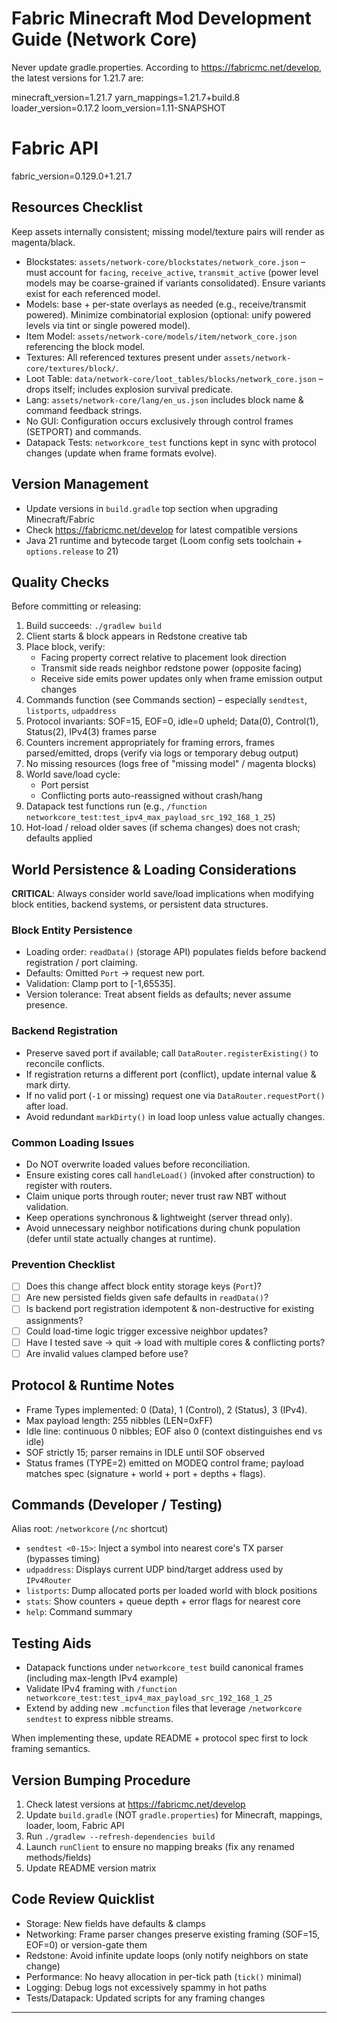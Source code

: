 # Fabric Minecraft Mod Development Guide (Network Core)

Never update gradle.properties. According to https://fabricmc.net/develop, the latest versions for 1.21.7 are:

minecraft_version=1.21.7 yarn_mappings=1.21.7+build.8 loader_version=0.17.2 loom_version=1.11-SNAPSHOT

# Fabric API

fabric_version=0.129.0+1.21.7

## Resources Checklist

Keep assets internally consistent; missing model/texture pairs will render as magenta/black.

- Blockstates: `assets/network-core/blockstates/network_core.json` – must account for `facing`, `receive_active`, `transmit_active` (power level models may be coarse-grained if variants consolidated). Ensure variants exist for each referenced model.
- Models: base + per-state overlays as needed (e.g., receive/transmit powered). Minimize combinatorial explosion (optional: unify powered levels via tint or single powered model).
- Item Model: `assets/network-core/models/item/network_core.json` referencing the block model.
- Textures: All referenced textures present under `assets/network-core/textures/block/`.
- Loot Table: `data/network-core/loot_tables/blocks/network_core.json` – drops itself; includes explosion survival predicate.
- Lang: `assets/network-core/lang/en_us.json` includes block name & command feedback strings.
- No GUI: Configuration occurs exclusively through control frames (SETPORT) and commands.
- Datapack Tests: `networkcore_test` functions kept in sync with protocol changes (update when frame formats evolve).

## Version Management

- Update versions in `build.gradle` top section when upgrading Minecraft/Fabric
- Check https://fabricmc.net/develop for latest compatible versions
- Java 21 runtime and bytecode target (Loom config sets toolchain + `options.release` to 21)

## Quality Checks

Before committing or releasing:

1. Build succeeds: `./gradlew build`
2. Client starts & block appears in Redstone creative tab
3. Place block, verify:
   - Facing property correct relative to placement look direction
   - Transmit side reads neighbor redstone power (opposite facing)
   - Receive side emits power updates only when frame emission output changes
4. Commands function (see Commands section) – especially `sendtest`, `listports`, `udpaddress`
5. Protocol invariants: SOF=15, EOF=0, idle=0 upheld; Data(0), Control(1), Status(2), IPv4(3) frames parse
6. Counters increment appropriately for framing errors, frames parsed/emitted, drops (verify via logs or temporary debug output)
7. No missing resources (logs free of "missing model" / magenta blocks)
8. World save/load cycle:
   - Port persist
   - Conflicting ports auto-reassigned without crash/hang
9. Datapack test functions run (e.g., `/function networkcore_test:test_ipv4_max_payload_src_192_168_1_25`)
10. Hot-load / reload older saves (if schema changes) does not crash; defaults applied

## World Persistence & Loading Considerations

**CRITICAL**: Always consider world save/load implications when modifying block entities, backend systems, or persistent data structures.

### Block Entity Persistence

- Loading order: `readData()` (storage API) populates fields before backend registration / port claiming.
- Defaults: Omitted `Port` → request new port.
- Validation: Clamp port to [-1,65535].
- Version tolerance: Treat absent fields as defaults; never assume presence.

### Backend Registration

- Preserve saved port if available; call `DataRouter.registerExisting()` to reconcile conflicts.
- If registration returns a different port (conflict), update internal value & mark dirty.
- If no valid port (`-1` or missing) request one via `DataRouter.requestPort()` after load.
- Avoid redundant `markDirty()` in load loop unless value actually changes.

### Common Loading Issues

- Do NOT overwrite loaded values before reconciliation.
- Ensure existing cores call `handleLoad()` (invoked after construction) to register with routers.
- Claim unique ports through router; never trust raw NBT without validation.
- Keep operations synchronous & lightweight (server thread only).
- Avoid unnecessary neighbor notifications during chunk population (defer until state actually changes at runtime).

### Prevention Checklist

- [ ] Does this change affect block entity storage keys (`Port`)?
- [ ] Are new persisted fields given safe defaults in `readData()`?
- [ ] Is backend port registration idempotent & non-destructive for existing assignments?
- [ ] Could load-time logic trigger excessive neighbor updates?
- [ ] Have I tested save → quit → load with multiple cores & conflicting ports?
- [ ] Are invalid values clamped before use?

## Protocol & Runtime Notes

- Frame Types implemented: 0 (Data), 1 (Control), 2 (Status), 3 (IPv4).
- Max payload length: 255 nibbles (LEN=0xFF)
- Idle line: continuous 0 nibbles; EOF also 0 (context distinguishes end vs idle)
- SOF strictly 15; parser remains in IDLE until SOF observed
- Status frames (TYPE=2) emitted on MODEQ control frame; payload matches spec (signature + world + port + depths + flags).

## Commands (Developer / Testing)

Alias root: `/networkcore` (`/nc` shortcut)

- `sendtest <0-15>`: Inject a symbol into nearest core's TX parser (bypasses timing)
- `udpaddress`: Displays current UDP bind/target address used by `IPv4Router`
- `listports`: Dump allocated ports per loaded world with block positions
- `stats`: Show counters + queue depth + error flags for nearest core
- `help`: Command summary

## Testing Aids

- Datapack functions under `networkcore_test` build canonical frames (including max-length IPv4 example)
- Validate IPv4 framing with `/function networkcore_test:test_ipv4_max_payload_src_192_168_1_25`
- Extend by adding new `.mcfunction` files that leverage `/networkcore sendtest` to express nibble streams.

When implementing these, update README + protocol spec first to lock framing semantics.

## Version Bumping Procedure

1. Check latest versions at https://fabricmc.net/develop
2. Update `build.gradle` (NOT `gradle.properties`) for Minecraft, mappings, loader, loom, Fabric API
3. Run `./gradlew --refresh-dependencies build`
4. Launch `runClient` to ensure no mapping breaks (fix any renamed methods/fields)
5. Update README version matrix

## Code Review Quicklist

- Storage: New fields have defaults & clamps
- Networking: Frame parser changes preserve existing framing (SOF=15, EOF=0) or version-gate them
- Redstone: Avoid infinite update loops (only notify neighbors on state change)
- Performance: No heavy allocation in per-tick path (`tick()` minimal)
- Logging: Debug logs not excessively spammy in hot paths
- Tests/Datapack: Updated scripts for any framing changes

---
